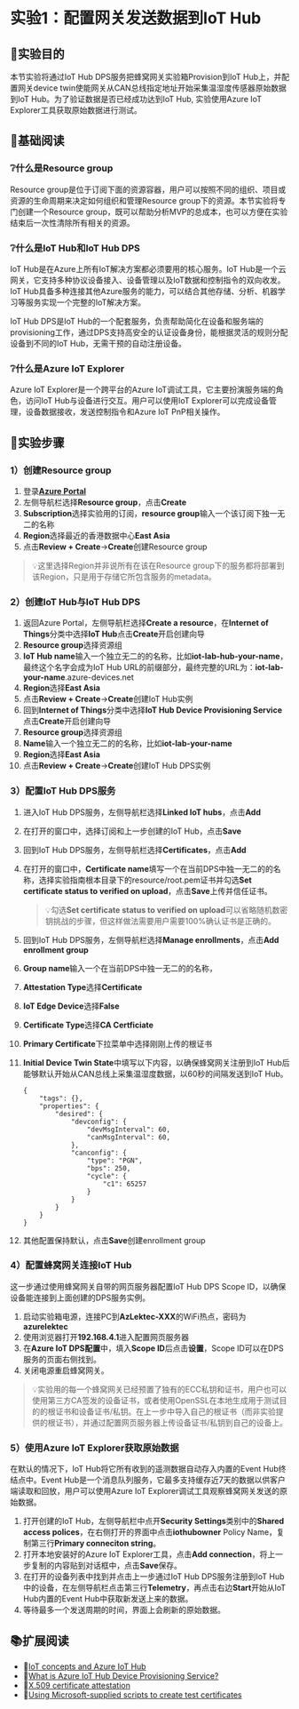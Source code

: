 # 实验1：配置网关发送数据到IoT Hub

## 🎯实验目的

本节实验将通过IoT Hub DPS服务把蜂窝网关实验箱Provision到IoT Hub上，并配置网关device twin使能网关从CAN总线指定地址开始采集温湿度传感器原始数据到IoT Hub。为了验证数据是否已经成功达到IoT Hub, 实验使用Azure IoT Explorer工具获取原始数据进行测试。

## 📑基础阅读

### ❔什么是Resource group

Resource group是位于订阅下面的资源容器，用户可以按照不同的组织、项目或资源的生命周期来决定如何组织和管理Resource group下的资源。本节实验将专门创建一个Resource group，既可以帮助分析MVP的总成本，也可以方便在实验结束后一次性清除所有相关的资源。

### ❔什么是IoT Hub和IoT Hub DPS

IoT Hub是在Azure上所有IoT解决方案都必须要用的核心服务。IoT Hub是一个云网关，它支持多种协议设备接入、设备管理以及IoT数据和控制指令的双向收发。IoT Hub具备多种连接其他Azure服务的能力，可以结合其他存储、分析、机器学习等服务实现一个完整的IoT解决方案。

IoT Hub DPS是IoT Hub的一个配套服务，负责帮助简化在设备和服务端的provisioning工作，通过DPS支持高安全的认证设备身份，能根据灵活的规则分配设备到不同的IoT Hub，无需干预的自动注册设备。

### ❔什么是Azure IoT Explorer

Azure IoT Explorer是一个跨平台的Azure IoT调试工具，它主要扮演服务端的角色，访问IoT Hub与设备进行交互。用户可以使用IoT Explorer可以完成设备管理，设备数据接收，发送控制指令和Azure IoT PnP相关操作。

## 🧪实验步骤

### 1）创建Resource group

1. 登录[**Azure Portal**](portal.azure.com)
2. 左侧导航栏选择**Resource group**，点击**Create**
3. **Subscription**选择实验用的订阅，**resource group**输入一个该订阅下独一无二的名称
4. **Region**选择最近的香港数据中心**East Asia**
5. 点击**Review + Create**->**Create**创建Resource group

> 💡这里选择Region并非说所有在该在Resource group下的服务都将部署到该Region，只是用于存储它所包含服务的metadata。

### 2）创建IoT Hub与IoT Hub DPS

1. 返回Azure Portal，左侧导航栏选择**Create a resource**，在**Internet of Things**分类中选择**IoT Hub**点击**Create**开启创建向导
2. **Resource group**选择资源组
3. **IoT Hub name**输入一个独立无二的的名称，比如**iot-lab-hub-your-name**，最终这个名字会成为IoT Hub URL的前缀部分，最终完整的URL为：**iot-lab-your-name**.azure-devices.net
4. **Region**选择**East Asia**
5. 点击**Review + Create**->**Create**创建IoT Hub实例
6. 回到**Internet of Things**分类中选择**IoT Hub Device Provisioning Service**点击**Create**开启创建向导
7. **Resource group**选择资源组
8. **Name**输入一个独立无二的的名称，比如**iot-lab-your-name**
9. **Region**选择**East Asia**
10. 点击**Review + Create**->**Create**创建IoT Hub DPS实例

### 3）配置IoT Hub DPS服务

1. 进入IoT Hub DPS服务，左侧导航栏选择**Linked IoT hubs**，点击**Add**
2. 在打开的窗口中，选择订阅和上一步创建的IoT Hub，点击**Save**
3. 回到IoT Hub DPS服务，左侧导航栏选择**Certificates**，点击**Add**
4. 在打开的窗口中，**Certificate name**填写一个在当前DPS中独一无二的的名称，选择实验指南根本目录下的resource/root.pem证书并勾选**Set certificate status to verified on upload**，点击**Save**上传并信任证书。
   > 💡勾选**Set certificate status to verified on upload**可以省略随机数密钥挑战的步骤，但这样做法需要用户需要100%确认证书是正确的。
5. 回到IoT Hub DPS服务，左侧导航栏选择**Manage enrollments**，点击**Add enrollment group**
6. **Group name**输入一个在当前DPS中独一无二的的名称，
7. **Attestation Type**选择**Certificate**
8. **IoT Edge Device**选择**False**
9. **Certificate Type**选择**CA Certficiate**
10. **Primary Certificate**下拉菜单中选择刚刚上传的根证书
11. **Initial Device Twin State**中填写以下内容，以确保蜂窝网关注册到IoT Hub后能够默认开始从CAN总线上采集温湿度数据，以60秒的间隔发送到IoT Hub。
    
    ```
    {
        "tags": {},
        "properties": {
            "desired": {
                "devconfig": {
                    "devMsgInterval": 60,
                    "canMsgInterval": 60,
                },
                "canconfig": {
                    "type": "PGN",
                    "bps": 250,
                    "cycle": {
                        "c1": 65257
                    }
                }
            }
        }
    }
    ```

12. 其他配置保持默认，点击**Save**创建enrollment group

### 4）配置蜂窝网关连接IoT Hub

这一步通过使用蜂窝网关自带的网页服务器配置IoT Hub DPS Scope ID，以确保设备能连接到上面创建的DPS服务实例。

1. 启动实验箱电源，连接PC到**AzLektec-XXX**的WiFi热点，密码为**azurelektec**
2. 使用浏览器打开**192.168.4.1**进入配置网页服务器
3. 在**Azure IoT DPS配置**中，填入**Scope ID**后点击**设置**，Scope ID可以在DPS服务的页面右侧找到。
4. 关闭电源重启蜂窝网关。

> 💡实验用的每一个蜂窝网关已经预置了独有的ECC私钥和证书，用户也可以使用第三方CA签发的设备证书，或者使用OpenSSL在本地生成用于测试目的的根证书和设备证书/私钥。在上一步中导入自己的根证书（而非实验提供的根证书），并通过配置网页服务器上传设备证书/私钥到自己的设备上。

### 5）使用Azure IoT Explorer获取原始数据

在默认的情况下，IoT Hub将它所有收到的遥测数据自动存入内置的Event Hub终结点中。Event Hub是一个消息队列服务，它最多支持缓存近7天的数据以供客户端读取和回放，用户可以使用Azure IoT Explorer调试工具观察蜂窝网关发送的原始数据。

1. 打开创建的IoT Hub，左侧导航栏中点开**Security Settings**类别中的**Shared access polices**，在右侧打开的界面中点击**iothubowner** Policy Name，复制第三行**Primary conneciton string**。
2. 打开本地安装好的Azure IoT Explorer工具，点击**Add connection**，将上一步复制的内容贴到对话框中，点击**Save**保存。
3. 在打开的设备列表中找到并点击上一步通过IoT Hub DPS服务注册到IoT Hub中的设备，在左侧导航栏点击第三行**Telemetry**，再点击右边**Start**开始从IoT Hub内置的Event Hub中获取新发送上来的数据。
4. 等待最多一个发送周期的时间，界面上会刷新的原始数据。

## 📚扩展阅读

- 🔗[IoT concepts and Azure IoT Hub](https://docs.microsoft.com/en-us/azure/iot-hub/iot-concepts-and-iot-hub)
- 🔗[What is Azure IoT Hub Device Provisioning Service?](https://docs.microsoft.com/en-us/azure/iot-dps/about-iot-dps)
- 🔗[X.509 certificate attestation](https://docs.microsoft.com/en-us/azure/iot-dps/concepts-x509-attestation)
- 🔗[Using Microsoft-supplied scripts to create test certificates](https://docs.microsoft.com/en-us/azure/iot-hub/tutorial-x509-scripts)